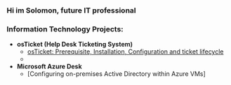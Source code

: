 ### Hi im Solomon, future IT professional

### Information Technology Projects:
- <b>osTicket (Help Desk Ticketing System)</b>
  - [osTicket: Prerequisite, Installation, Configuration and ticket lifecycle](https://github.com/Sburroughs2122/osTicket-prerequisites)
  - 
- <b>Microsoft Azure Desk</b>
  - [Configuring on-premises Active Directory within Azure VMs]
